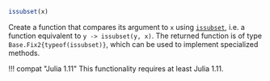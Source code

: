 ```julia
issubset(x)
```

Create a function that compares its argument to `x` using [`issubset`](@ref), i.e. a function equivalent to `y -> issubset(y, x)`. The returned function is of type `Base.Fix2{typeof(issubset)}`, which can be used to implement specialized methods.

!!! compat "Julia 1.11"
    This functionality requires at least Julia 1.11.

